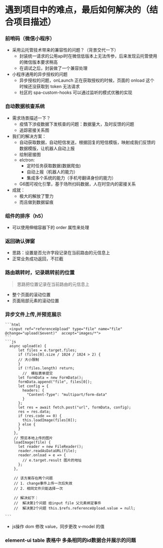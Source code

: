 # 遇到项目中的难点，最后如何解决的（结合项目描述）
### 前哨码（微信小程序）
* 采用云托管技术带来的兼容性的问题？（背景交代一下）
   - 封装统一请求的公用api时在微信低版本上无法传参，后来发现云托管使用的微信版本要求稍高
   - 在调试之后，封装做了一个兼容处理
* 小程序通用的异步授权的问题
   - 异步授权的问题，onLaunch 正在获取授权的时候，页面的 onload 这个时候还没获取到 token 无法请求
   - 社区的 spa-custom-hooks 可以通过监听的模式优雅的实现
### 自动数据核查系统
* 需求场景描述一下？
   - 疫情下涉疫数据下发核查的问题：数据量大，及时反馈的问题
   - 追踪密接关系图
* 我们的解决方案：
   - 自动获取数据，自动短信发送，根据回复的短信模版，映射成我们反馈的数据模版，让机器人自动上报
   - 绘制密接图
   * elctron:
     - 定时任务获取数据(数据爬虫)
     - 自动上报（机器人的能力）
     - 集成多个系统的能力（手机号翻译身份的能力）
   * G6图可视化引擎，基于场所扫码数据，人在时空内的密接关系
* 成就：
  - 极大的解放了警力
  - 而且做到数据留痕
### 组件的排序（h5）
 - 可以使用伸缩容器下的 order 属性来处理
### 返回确认弹窗
 - 思路：设置是否允许字段记录在当前路由的元信息上
 - 正常业务成功返回，不拦截
### 路由跳转时，记录跳转前的位置
   > 思路把位置记录在当前路由的元信息上
   - 整个页面的滚动位置
   - 页面局部元素的滚动位置
### 异步文件上传,并预览展示
    ```html
      <input ref="referenceUpload" type="file" name="file"  @change="upload($event)"  accept="images/*">
    ```
    ```js
      async upload(e) {
          let files = e.target.files;
          if (files[0].size / 1024 / 1024 > 2) {
          // 大小限制
          }
          if (!files.length) return;
            //  模拟表单提交
          let formData = new FormData();
          formData.append("file", files[0]);
          let config = {
            headers: {
              "Content-Type": "multipart/form-data"
            }
          };
          let res = await fetch.post("url", formData, config);
          res = res.data;
          if (res.code == 0) {
            this.loadImage(files[0]);
          } else {
          }
        },
        // 预览本地上传的图片
        loadImage(file) {
          let reader = new FileReader();
          reader.readAsDataURL(file);
          reader.onload = e => { 
            // e.target.result 图片的地址
          };
        },

        // 该方案存在两个问题
        // 1. change事件上传一次后失效
        // 2. 相同文件只能选择一次

        // 解决如下：
        //  解决第1个问题 给input file 父元素绑定事件
        //  解决第2个问题 this.$refs.referenceUpload.value = null; 

    ```
* js操作 dom 修改 value，同步更改 v-model 的值
### element-ui table 表格中 多条相同的id数据合并展示的问题
